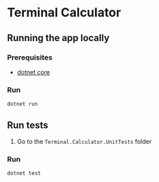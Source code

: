 # Terminal Calculator

## Running the app locally

### Prerequisites
* [dotnet core](https://dotnet.microsoft.com/download)

### Run
```
dotnet run
```

## Run tests
1. Go to the `Terminal.Calculator.UnitTests`  folder

### Run
```
dotnet test
```